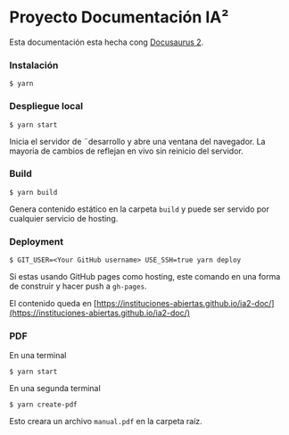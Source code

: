 # Proyecto Documentación IA²

Esta documentación esta hecha cong [Docusaurus 2](https://docusaurus.io/).

### Instalación

```
$ yarn
```

### Despliegue local

```
$ yarn start
```

Inicia el servidor de ¨desarrollo y abre una ventana del navegador. La mayoria de cambios de reflejan en vivo sin reinicio del servidor.

### Build

```
$ yarn build
```

Genera contenido estático en la carpeta `build` y puede ser servido por cualquier servicio de hosting.

### Deployment

```
$ GIT_USER=<Your GitHub username> USE_SSH=true yarn deploy
```

Si estas usando GitHub pages como hosting, este comando en una forma de construir y hacer push a `gh-pages`.

El contenido queda en [https://instituciones-abiertas.github.io/ia2-doc/](https://instituciones-abiertas.github.io/ia2-doc/)

### PDF

En una terminal
```
$ yarn start
```

En una segunda terminal
```
$ yarn create-pdf
```

Esto creara un archivo `manual.pdf` en la carpeta raíz.
